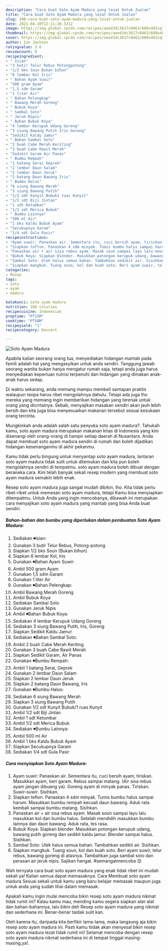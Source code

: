 ```yaml
---
description: "Cara buat Soto Ayam Madura yang lezat Untuk Jualan"
title: "Cara buat Soto Ayam Madura yang lezat Untuk Jualan"
slug: 200-cara-buat-soto-ayam-madura-yang-lezat-untuk-jualan
date: 2021-04-30T12:11:20.321Z
image: https://img-global.cpcdn.com/recipes/aee43dc3617c0463/680x482cq70/soto-ayam-madura-foto-resep-utama.jpg
thumbnail: https://img-global.cpcdn.com/recipes/aee43dc3617c0463/680x482cq70/soto-ayam-madura-foto-resep-utama.jpg
cover: https://img-global.cpcdn.com/recipes/aee43dc3617c0463/680x482cq70/soto-ayam-madura-foto-resep-utama.jpg
author: Ian Jackson
ratingvalue: 3.6
reviewcount: 9
recipeingredient:
- " Isian"
- "3 butir Telur Rebus Potongpotong"
- "1/2 bks Soun Bukan bihun"
- "6 lembar Kol Iris"
- " Bahan Ayam Suwir"
- "500 gram Ayam"
- "1,5 sdm Garam"
- "1 liter Air"
- " Bahan Pelengkap"
- " Bawang Merah Goreng"
- " Bubuk Koya"
- " Sambal Soto"
- " Jeruk Nipis"
- " Bahan Bubuk Koya"
- "4 lembar Kerupuk Udang Goreng"
- "3 siung Bawang Putih Iris Goreng"
- "Sedikit Kaldu Jamur"
- " Bahan Sambal Soto"
- "2 buah Cabe Merah Keriting"
- "3 buah Cabe Rawit Merah"
- "Sedikit Garam Air Panas"
- " Bumbu Rempah"
- "1 batang Serai Geprek"
- "2 lembar Daun Salam"
- "2 lembar Daun Jeruk"
- "2 batang Daun Bawang Iris"
- " Bumbu Halus"
- "6 siung Bawang Merah"
- "3 siung Bawang Putih"
- "1/2 sdt Kunyit Bubuk1 ruas Kunyit"
- "1/2 sdt Biji Jintan"
- "1 sdt Ketumbar"
- "1/2 sdt Merica Bubuk"
- " Bumbu Lainnya"
- "500 ml Air"
- "1 bks Kaldu Bubuk Ayam"
- "Secukupnya Garam"
- "1/4 sdt Gula Pasir"
recipeinstructions:
- "Ayam suwir: Panaskan air. Sementara itu, cuci bersih ayam, tiriskan. Masukkan ayam, beri garam. Rebus sampai matang. (Air sisa rebus ayam jangan dibuang ya). Goreng ayam di minyak panas. Tiriskan. Suwir-suwir. Sisihkan."
- "Siapkan teflon. Panaskan 4 sdm minyak. Tumis bumbu halus sampai harum. Masukkan bumbu rempah kecuali daun bawang. Aduk rata kembali sampai bumbu matang. Sisihkan."
- "Panaskan air + air sisa rebus ayam. Masak soun sampai layu lalu masukkan kol dan bumbu halus. Setelah mendidih masukkan bumbu lainnya dan daun bawang. Aduk rata, tes rasa."
- "Bubuk Koya: Siapkan blender. Masukkan potongan kerupuk udang, bawang putih goreng dan sedikit kaldu jamur. Blender sampai halus. Sisihkan."
- "Sambal Soto: Ulek halus semua bahan. Tambahkan sedikit air. Sisihkan."
- "Siapkan mangkuk. Tuang soun, kol dan kuah soto. Beri ayam suwir, telur rebus, bawang goreng di atasnya. Tambahkan juga sambal soto dan perasan air jeruk nipis. Sajikan hangat. #semangatmencoba 😊"
categories:
- Resep
tags:
- soto
- ayam
- madura

katakunci: soto ayam madura 
nutrition: 168 calories
recipecuisine: Indonesian
preptime: "PT15M"
cooktime: "PT58M"
recipeyield: "1"
recipecategory: Dessert

---
```



![Soto Ayam Madura](https://img-global.cpcdn.com/recipes/aee43dc3617c0463/680x482cq70/soto-ayam-madura-foto-resep-utama.jpg)

Apabila kalian seorang orang tua, menyediakan hidangan mantab pada famili adalah hal yang mengasyikan untuk anda sendiri. Tanggung jawab seorang  wanita bukan hanya mengatur rumah saja, tetapi anda juga harus menyediakan keperluan nutrisi terpenuhi dan hidangan yang dimakan anak-anak harus sedap.

Di waktu  sekarang, anda memang mampu membeli santapan praktis walaupun tanpa harus ribet mengolahnya dahulu. Tetapi ada juga lho mereka yang memang ingin memberikan hidangan yang terenak untuk orang yang dicintainya. Sebab, menyajikan masakan sendiri akan jauh lebih bersih dan kita juga bisa menyesuaikan makanan tersebut sesuai kesukaan orang tercinta. 



Mungkinkah anda adalah salah satu penyuka soto ayam madura?. Tahukah kamu, soto ayam madura merupakan makanan khas di Indonesia yang kini disenangi oleh orang-orang di hampir setiap daerah di Nusantara. Anda dapat membuat soto ayam madura sendiri di rumah dan boleh dijadikan hidangan kesenanganmu di akhir pekanmu.

Kamu tidak perlu bingung untuk menyantap soto ayam madura, lantaran soto ayam madura tidak sulit untuk ditemukan dan kita pun boleh mengolahnya sendiri di tempatmu. soto ayam madura boleh dibuat dengan beraneka cara. Kini telah banyak sekali resep modern yang membuat soto ayam madura semakin lebih enak.

Resep soto ayam madura juga sangat mudah dibikin, lho. Kita tidak perlu ribet-ribet untuk memesan soto ayam madura, tetapi Kamu bisa menyiapkan ditempatmu. Untuk Anda yang ingin mencobanya, dibawah ini merupakan cara menyajikan soto ayam madura yang mantab yang bisa Anda buat sendiri.

<!--inarticleads1-->

##### Bahan-bahan dan bumbu yang diperlukan dalam pembuatan Soto Ayam Madura:

1. Sediakan  ◾Isian:
1. Gunakan 3 butir Telur Rebus, Potong-potong
1. Siapkan 1/2 bks Soun (Bukan bihun)
1. Siapkan 6 lembar Kol, Iris
1. Gunakan  ◾Bahan Ayam Suwir:
1. Ambil 500 gram Ayam
1. Gunakan 1,5 sdm Garam
1. Gunakan 1 liter Air
1. Gunakan  ◾Bahan Pelengkap:
1. Ambil  Bawang Merah Goreng
1. Ambil  Bubuk Koya
1. Sediakan  Sambal Soto
1. Gunakan  Jeruk Nipis
1. Ambil  ◾Bahan Bubuk Koya:
1. Sediakan 4 lembar Kerupuk Udang Goreng
1. Sediakan 3 siung Bawang Putih, Iris, Goreng
1. Siapkan Sedikit Kaldu Jamur
1. Sediakan  ◾Bahan Sambal Soto:
1. Ambil 2 buah Cabe Merah Keriting
1. Gunakan 3 buah Cabe Rawit Merah
1. Siapkan Sedikit Garam, Air Panas
1. Gunakan  ◾Bumbu Rempah:
1. Ambil 1 batang Serai, Geprek
1. Gunakan 2 lembar Daun Salam
1. Siapkan 2 lembar Daun Jeruk
1. Siapkan 2 batang Daun Bawang, Iris
1. Gunakan  ◾Bumbu Halus:
1. Sediakan 6 siung Bawang Merah
1. Siapkan 3 siung Bawang Putih
1. Gunakan 1/2 sdt Kunyit Bubuk/1 ruas Kunyit
1. Ambil 1/2 sdt Biji Jintan
1. Ambil 1 sdt Ketumbar
1. Ambil 1/2 sdt Merica Bubuk
1. Sediakan  ◾Bumbu Lainnya:
1. Ambil 500 ml Air
1. Ambil 1 bks Kaldu Bubuk Ayam
1. Siapkan Secukupnya Garam
1. Sediakan 1/4 sdt Gula Pasir




<!--inarticleads2-->

##### Cara menyiapkan Soto Ayam Madura:

1. Ayam suwir: Panaskan air. Sementara itu, cuci bersih ayam, tiriskan. Masukkan ayam, beri garam. Rebus sampai matang. (Air sisa rebus ayam jangan dibuang ya). Goreng ayam di minyak panas. Tiriskan. Suwir-suwir. Sisihkan.
1. Siapkan teflon. Panaskan 4 sdm minyak. Tumis bumbu halus sampai harum. Masukkan bumbu rempah kecuali daun bawang. Aduk rata kembali sampai bumbu matang. Sisihkan.
1. Panaskan air + air sisa rebus ayam. Masak soun sampai layu lalu masukkan kol dan bumbu halus. Setelah mendidih masukkan bumbu lainnya dan daun bawang. Aduk rata, tes rasa.
1. Bubuk Koya: Siapkan blender. Masukkan potongan kerupuk udang, bawang putih goreng dan sedikit kaldu jamur. Blender sampai halus. Sisihkan.
1. Sambal Soto: Ulek halus semua bahan. Tambahkan sedikit air. Sisihkan.
1. Siapkan mangkuk. Tuang soun, kol dan kuah soto. Beri ayam suwir, telur rebus, bawang goreng di atasnya. Tambahkan juga sambal soto dan perasan air jeruk nipis. Sajikan hangat. #semangatmencoba 😊




Wah ternyata cara buat soto ayam madura yang enak tidak ribet ini mudah sekali ya! Kalian semua dapat memasaknya. Cara Membuat soto ayam madura Sesuai sekali untuk kamu yang baru belajar memasak maupun juga untuk anda yang sudah lihai dalam memasak.

Apakah kamu ingin mulai mencoba bikin resep soto ayam madura nikmat tidak rumit ini? Kalau kamu mau, mending kamu segera siapkan alat-alat dan bahan-bahannya, lalu bikin deh Resep soto ayam madura yang nikmat dan sederhana ini. Benar-benar taidak sulit kan. 

Oleh karena itu, daripada kita berfikir lama-lama, maka langsung aja bikin resep soto ayam madura ini. Pasti kamu tiidak akan menyesal bikin resep soto ayam madura lezat tidak rumit ini! Selamat mencoba dengan resep soto ayam madura nikmat sederhana ini di tempat tinggal masing-masing,ya!.

